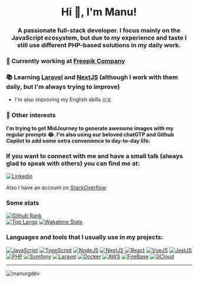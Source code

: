<h1 align="center">Hi 👋, I'm Manu!</h1>
<h3 align="center">A passionate full-stack developer. I focus mainly on the JavaScript ecosystem, but due to my experience and taste I still use different PHP-based solutions in my daily work.</h3>

### 💼 Currently working at [Freepik Company](https://www.freepikcompany.com)

### 📚 **Learning [Laravel](https://laravel.com/) and [NextJS](https://nextjs.org/) (although I work with them daily, but I'm always trying to improve)**

* I'm also improving my English skills 🇬🇧
### 🤖 Other interests

**I'm trying to get MidJourney to generate awesome images with my regular prompts 😂. I'm also using our beloved chatGTP and Github Copilot to add some extra convenience to day-to-day life.**

### If you want to connect with me and have a small talk (always glad to speak with others) you can find me at:

[![Linkedin](https://img.shields.io/badge/LinkedIn-0077B5?style=for-the-badge&logo=linkedin&logoColor=white)](https://www.linkedin.com/in/manurgdev)

Also I have an account on [StackOverflow](https://stackoverflow.com/users/5440746)

### Some stats

[![Github Rank](https://github-readme-stats-uhze-gkqsoutdw-manurgdev.vercel.app/api?username=manurgdev&count_private=true&show_icons=true)](https://github.com/anuraghazra/github-readme-stats) <br />
[![Top Langs](https://github-readme-stats-uhze-gkqsoutdw-manurgdev.vercel.app/api/top-langs/?username=manurgdev&layout=compact)](https://github.com/anuraghazra/github-readme-stats)
[![Wakatime Stats](https://github-readme-stats-uhze-gkqsoutdw-manurgdev.vercel.app/api/wakatime?username=manurgdev&layout=compact)](https://github.com/anuraghazra/github-readme-stats)

### Languages and tools that I usually use in my projects:

[![JavaScript](https://img.shields.io/badge/JavaScript-323330?style=for-the-badge&logo=javascript&logoColor=F7DF1E)](https://developer.mozilla.org/en-US/docs/Web/JavaScript)
[![TypeScript](https://img.shields.io/badge/TypeScript-007ACC?style=for-the-badge&logo=typescript&logoColor=white)](https://www.typescriptlang.org/)
[![NodeJS](https://img.shields.io/badge/Node.js-339933?style=for-the-badge&logo=nodedotjs&logoColor=white)](https://nodejs.org)
[![NextJS](https://img.shields.io/badge/next.js-000000?style=for-the-badge&logo=nextdotjs&logoColor=white)](https://nextjs.org/)
[![React](https://img.shields.io/badge/React-20232A?style=for-the-badge&logo=react&logoColor=61DAFB)](https://reactjs.org/)
[![VueJS](https://img.shields.io/badge/Vue.js-35495E?style=for-the-badge&logo=vuedotjs&logoColor=4FC08D)](https://vuejs.org/)
[![JestJS](https://img.shields.io/badge/Jest-C21325?style=for-the-badge&logo=jest&logoColor=white)](https://jestjs.io)
[![PHP](https://img.shields.io/badge/PHP-777BB4?style=for-the-badge&logo=php&logoColor=white)](https://www.php.net)
[![Symfony](https://img.shields.io/badge/Symfony-000000?style=for-the-badge&logo=Symfony&logoColor=white)](https://symfony.com)
[![Laravel](https://img.shields.io/badge/Laravel-FF2D20?style=for-the-badge&logo=laravel&logoColor=white)](https://laravel.com/)
[![Docker](https://img.shields.io/badge/Docker-2CA5E0?style=for-the-badge&logo=docker&logoColor=white)](https://www.docker.com/)
[![AWS](https://img.shields.io/badge/Amazon_AWS-FF9900?style=for-the-badge&logo=amazonaws&logoColor=white)](https://aws.amazon.com)
[![FireBase](https://img.shields.io/badge/firebase-ffca28?style=for-the-badge&logo=firebase&logoColor=black)](https://firebase.google.com/)
[![GCloud](https://img.shields.io/badge/Google_Cloud-4285F4?style=for-the-badge&logo=google-cloud&logoColor=white)](https://cloud.google.com)


---

<p align="left"> <img src="https://komarev.com/ghpvc/?username=manurgdev&label=Profile%20views&color=00c2bf&style=for-the-badge" alt="manurgdev" /> </p>
